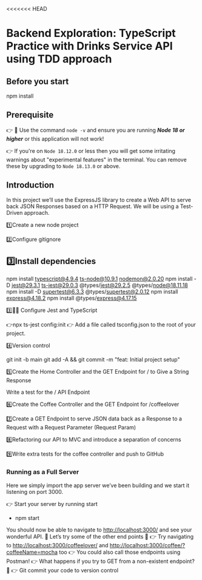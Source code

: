 <<<<<<< HEAD
# Backend Exploration: TypeScript Practice with Drinks Service API using TDD approach

## Before you start

npm install

## Prerequisite

👉 🔴 Use the command `node -v` and ensure you are running **_Node 18 or higher_** or this application will not work!

👉 If you're on `Node 18.12.0` or less then you will get some irritating warnings about "experimental features" in the terminal. You can remove these by upgrading to `Node 18.13.0` or above.

## Introduction

In this project we’ll use the ExpressJS library to create a Web API to serve back JSON
Responses based on a HTTP Request. We will be using a Test-Driven approach.

1️⃣Create a new node project

2️⃣Configure gitignore

## 3️⃣Install dependencies

npm install typescript@4.9.4 ts-node@10.9.1 nodemon@2.0.20
npm install -D jest@29.3.1 ts-jest@29.0.3 @types/jest@29.2.5 @types/node@18.11.18
npm install -D supertest@6.3.3 @types/supertest@2.0.12
npm install express@4.18.2
npm install @types/express@4.17.15

3️⃣💠󰍵 Configure Jest and TypeScript

👉npx ts-jest config:init
👉 Add a file called tsconfig.json to the root of your project.

4️⃣Version control

git init -b main
git add -A && git commit -m "feat: Initial project setup"

5️⃣Create the Home Controller and the
GET Endpoint for / to Give a String
Response

Write a test for the / API Endpoint

6️⃣Create the Coffee Controller and the
GET Endpoint for /coffeelover

7️⃣Create a GET Endpoint to serve JSON
data back as a Response to a Request
with a Request Parameter (Request
Param)

8️⃣Refactoring our API to MVC and
introduce a separation of concerns

9️⃣Write extra tests for the coffee
controller and push to GitHub

### Running as a Full Server

Here we simply import the app server we’ve been building and we start it listening on
port 3000.

👉 Start your server by running start

- npm start

You should now be able to navigate to <http://localhost:3000/> and see your wonderful
API. 🎉
Let’s try some of the other end points 🙌
👉 Try navigating to <http://localhost:3000/coffeelover/> and
<http://localhost:3000/coffee/?coffeeName=mocha> too
👉 You could also call those endpoints using Postman!
👉 What happens if you try to GET from a non-existent endpoint? 🤔
👉 Git commit your code to version control
